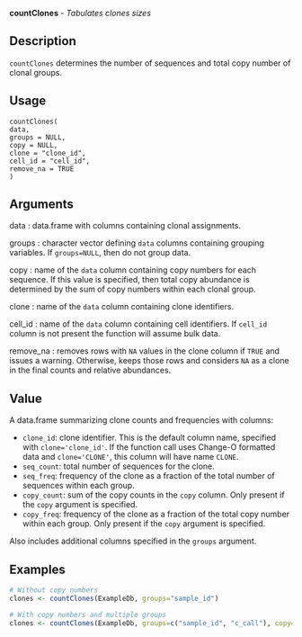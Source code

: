 **countClones** - *Tabulates clones sizes*

Description
--------------------

`countClones` determines the number of sequences and total copy number of 
clonal groups.


Usage
--------------------
```
countClones(
data,
groups = NULL,
copy = NULL,
clone = "clone_id",
cell_id = "cell_id",
remove_na = TRUE
)
```

Arguments
-------------------

data
:   data.frame with columns containing clonal assignments.

groups
:   character vector defining `data` columns containing grouping 
variables. If `groups=NULL`, then do not group data.

copy
:   name of the `data` column containing copy numbers for each 
sequence. If this value is specified, then total copy abundance
is determined by the sum of copy numbers within each clonal group.

clone
:   name of the `data` column containing clone identifiers.

cell_id
:   name of the `data` column containing cell identifiers. If
`cell_id` column is not present the function will assume bulk data.

remove_na
:   removes rows with `NA` values in the clone column if `TRUE` and issues a warning. 
Otherwise, keeps those rows and considers `NA` as a clone in the final counts 
and relative abundances.




Value
-------------------

A data.frame summarizing clone counts and frequencies with columns:

+  `clone_id`:    clone identifier. This is the default column
name, specified with `clone='clone_id'`.
If the function call uses Change-O 
formatted data and `clone='CLONE'`, this
column will have name `CLONE`.
+  `seq_count`:   total number of sequences for the clone.
+  `seq_freq`:    frequency of the clone as a fraction of the total
number of sequences within each group.
+  `copy_count`:  sum of the copy counts in the `copy` column.
Only present if the `copy` argument is 
specified.
+  `copy_freq`:   frequency of the clone as a fraction of the total
copy number within each group. Only present if 
the `copy` argument is specified.

Also includes additional columns specified in the `groups` argument.



Examples
-------------------

```R
# Without copy numbers
clones <- countClones(ExampleDb, groups="sample_id")

# With copy numbers and multiple groups
clones <- countClones(ExampleDb, groups=c("sample_id", "c_call"), copy="duplicate_count")

```









